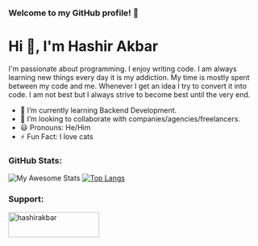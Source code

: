 ### Welcome to my GitHub profile! 🚀

# Hi 👋, I'm Hashir Akbar

I'm passionate about programming. I enjoy writing code. I am always learning new things every day it is my addiction. My time is mostly spent between my code and me. Whenever I get an idea I try to convert it into code. I am not best but I always strive to become best until the very end.

- 🌱 I’m currently learning Backend Development.
- 💼 I’m looking to collaborate with companies/agencies/freelancers.
- 😃 Pronouns: He/Him
- ⚡ Fun Fact: I love cats


### GitHub Stats:

![My Awesome Stats](https://awesome-github-stats.azurewebsites.net/user-stats/Hashir-Akbar?cardType=octocat&theme=midnight-purple&preferLogin=false&Border=4140DD) [![Top Langs](https://github-readme-stats.vercel.app/api/top-langs/?username=Hashir-Akbar&layout=compact&theme=midnight-purple)](https://github.com/Hashir-Akbar)


<h3 align="left">Support:</h3>
<p><a href="https://www.buymeacoffee.com/hashirakbar"> <img align="left" src="https://cdn.buymeacoffee.com/buttons/v2/default-yellow.png" height="50" width="180" alt="hashirakbar" /></a></p><br><br>
